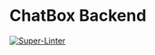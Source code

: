 # ChatBox Backend

[![Super-Linter](https://github.com/TheRealGLH/ChatBox-back/actions/workflows/super-lint.yml/badge.svg)](https://github.com/marketplace/actions/super-linter)
